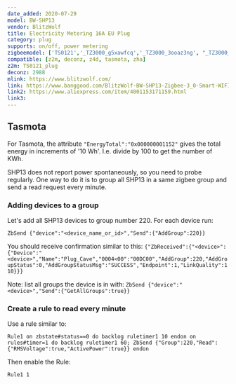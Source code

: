 ```yaml
---
date_added: 2020-07-29
model: BW-SHP13
vendor: BlitzWolf
title: Electricity Metering 16A EU Plug 
category: plug
supports: on/off, power metering
zigbeemodel: ['TS0121','_TZ3000_g5xawfcq','_TZ3000_3ooaz3ng', "_TZ3000_amdymr7l", "TS011F"]
compatible: [z2m, deconz, z4d, tasmota, zha]
z2m: TS0121_plug
deconz: 2988
mlink: https://www.blitzwolf.com/
link: https://www.banggood.com/BlitzWolf-BW-SHP13-Zigbee-3_0-Smart-WIFI-Socket-16A-EU-Plug-Electricity-Metering-APP-Remote-Controller-Timer-Work-with-Amazon-Alexa-Google-Home-p-1679992.html
link2: https://www.aliexpress.com/item/4001153171159.html
link3: 
---
```


## Tasmota
For Tasmota, the attribute `"EnergyTotal":"0x000000001152"` gives the total energy in increments of '10 Wh'. I.e. divide by 100 to get the number of KWh.

SHP13 does not report power spontaneously, so you need to probe regularly. One way to do it is to group all SHP13 in a same zigbee group and send a read request every minute.

### Adding devices to a group

Let's add all SHP13 devices to group number 220. For each device run:

```ZbSend {"device":"<device_name_or_id>","Send":{"AddGroup":220}}```

You should receive confirmation similar to this: `{"ZbReceived":{"<device>":{"Device":"<device>","Name":"Plug_Cave","0004<00":"00DC00","AddGroup":220,"AddGroupStatus":0,"AddGroupStatusMsg":"SUCCESS","Endpoint":1,"LinkQuality":110}}}`

Note: list all groups the device is in with: `ZbSend {"device":"<device>","Send":{"GetAllGroups":true}}`

### Create a rule to read every minute

Use a rule similar to:

```
Rule1 on zbstate#status==0 do backlog ruletimer1 10 endon on rules#timer=1 do backlog ruletimer1 60; ZbSend {"Group":220,"Read":{"RMSVoltage":true,"ActivePower":true}} endon
```

Then enable the Rule:
```
Rule1 1
```
